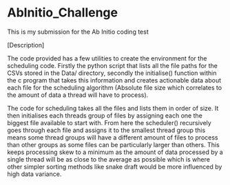 # AbInitio_Challenge
This is my submission for the Ab Initio coding test

[Description]

The code provided has a few utilities to create the environment for the scheduling code. Firstly the python script that lists all the file paths for the CSVs stored in the Data/ directory, secondly the initialise() function within the c program that takes this information and creates actionable data about each file for the scheduling algorithm (Absolute file size which correlates to the amount of data a thread will have to process). 

The code for scheduling takes all the files and lists them in order of size. It then initialises each threads group of files by assigning each one the biggest file available to start with. From here the scheduler() recursively goes through each file and assigns it to the smallest thread group this means some thread groups will have a different amount of files to process than other groups as some files can be particularly larger than others. This keeps processing skew to a minimum as the amount of data processed by a single thread will be as close to the average as possible which is where other simpler sorting methods like snake draft would be more influenced by high data variance.
